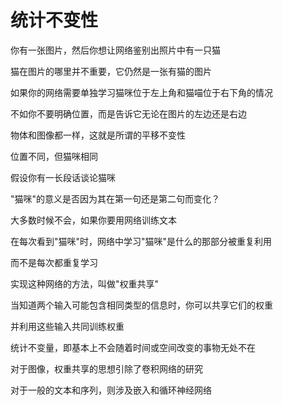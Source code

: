 # 统计不变性

你有一张图片，然后你想让网络鉴别出照片中有一只猫

猫在图片的哪里并不重要，它仍然是一张有猫的图片

如果你的网络需要单独学习猫咪位于左上角和猫喵位于右下角的情况

不如你不要明确位置，而是告诉它无论在图片的左边还是右边

物体和图像都一样，这就是所谓的平移不变性

位置不同，但猫咪相同

假设你有一长段话谈论猫咪

"猫咪"的意义是否因为其在第一句还是第二句而变化？

大多数时候不会，如果你要用网络训练文本

在每次看到"猫咪"时，网络中学习"猫咪"是什么的那部分被重复利用

而不是每次都重复学习

实现这种网络的方法，叫做"权重共享"

当知道两个输入可能包含相同类型的信息时，你可以共享它们的权重

并利用这些输入共同训练权重

统计不变量，即基本上不会随着时间或空间改变的事物无处不在

对于图像，权重共享的思想引除了卷积网络的研究

对于一般的文本和序列，则涉及嵌入和循环神经网络
